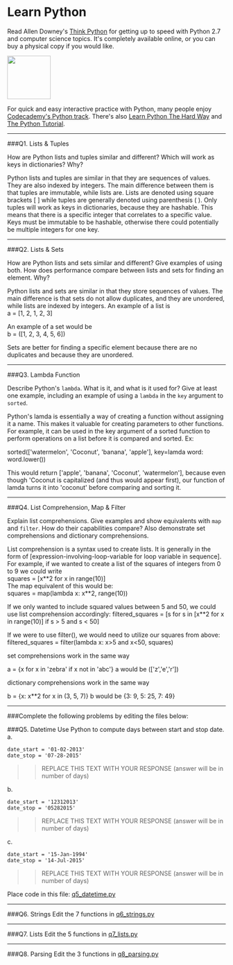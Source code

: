 # Learn Python

Read Allen Downey's [Think Python](http://www.greenteapress.com/thinkpython/) for getting up to speed with Python 2.7 and computer science topics. It's completely available online, or you can buy a physical copy if you would like.

<a href="http://www.greenteapress.com/thinkpython/"><img src="img/think_python.png" style="width: 100px;" target="_blank"></a>

For quick and easy interactive practice with Python, many people enjoy [Codecademy's Python track](http://www.codecademy.com/en/tracks/python). There's also [Learn Python The Hard Way](http://learnpythonthehardway.org/book/) and [The Python Tutorial](https://docs.python.org/2/tutorial/).

---

###Q1. Lists &amp; Tuples

How are Python lists and tuples similar and different? Which will work as keys in dictionaries? Why?

Python lists and tuples are similar in that they are sequences of values. They are also indexed by integers. The main   difference between them is that tuples are immutable, while lists are. Lists are denoted using square brackets [ ] while tuples are generally denoted using parenthesis ( ). Only tuples will work as keys in dictionaries, because they are hashable. This means that there is a specific integer that correlates to a specific value. Keys must be immutable to be hashable, otherwise there could potentially be multiple integers for one key. 

---

###Q2. Lists &amp; Sets

How are Python lists and sets similar and different? Give examples of using both. How does performance compare between lists and sets for finding an element. Why?

Python lists and sets are similar in that they store sequences of values. The main difference is that sets do not allow duplicates, and they are unordered, while lists are indexed by integers. An example of a list is  
a = [1, 2, 1, 2, 3]  

An example of a set would be  
b = ([1, 2, 3, 4, 5, 6])  

Sets are better for finding a specific element because there are no duplicates and because they are unordered.

---

###Q3. Lambda Function

Describe Python's `lambda`. What is it, and what is it used for? Give at least one example, including an example of using a `lambda` in the `key` argument to `sorted`.

Python's lamda is essentially a way of creating a function without assigning it a name. This makes it valuable for creating parameters to other functions. For example, it can be used in the key argument of a sorted function to perform operations on a list before it is compared and sorted. Ex:  
  
sorted(['watermelon', 'Coconut', 'banana', 'apple'], key=lamda word: word.lower())  

This would return ['apple', 'banana', 'Coconut', 'watermelon'], because even though 'Coconut is capitalized (and thus would appear first), our function of lamda turns it into 'coconut' before comparing and sorting it.

---

###Q4. List Comprehension, Map &amp; Filter

Explain list comprehensions. Give examples and show equivalents with `map` and `filter`. How do their capabilities compare? Also demonstrate set comprehensions and dictionary comprehensions.

List comprehension is a syntax used to create lists. It is generally in the form of [expression-involving-loop-variable for loop variable in sequence]. For example, if we wanted to create a list of the squares of integers from 0 to 9 we could write  
squares = [x\*\*2 for x in range(10)]  
The map equivalent of this would be:    
squares = map(lambda x: x\*\*2, range(10))

If we only wanted to include squared values between 5 and 50, we could use list comprehension accordingly:
filtered_squares = [s for s in [x\*\*2 for x in range(10)] if s > 5 and s < 50]

If we were to use filter(), we would need to utilize our squares from above:
filtered_squares = filter(lambda x: x>5 and x<50, squares)

set comprehensions work in the same way

a = {x for x in 'zebra' if x not in 'abc'}
a would be (['z','e','r'])

dictionary comprehensions work in the same way  

b = {x: x\*\*2 for x in (3, 5, 7)}
b would be {3: 9, 5: 25, 7: 49} 



---

###Complete the following problems by editing the files below:

###Q5. Datetime
Use Python to compute days between start and stop date.   
a.  

```
date_start = '01-02-2013'    
date_stop = '07-28-2015'
```

>> REPLACE THIS TEXT WITH YOUR RESPONSE (answer will be in number of days)

b.  
```
date_start = '12312013'  
date_stop = '05282015'  
```

>> REPLACE THIS TEXT WITH YOUR RESPONSE (answer will be in number of days)

c.  
```
date_start = '15-Jan-1994'      
date_stop = '14-Jul-2015'  
```

>> REPLACE THIS TEXT WITH YOUR RESPONSE  (answer will be in number of days)

Place code in this file: [q5_datetime.py](python/q5_datetime.py)

---

###Q6. Strings
Edit the 7 functions in [q6_strings.py](python/q6_strings.py)

---

###Q7. Lists
Edit the 5 functions in [q7_lists.py](python/q7_lists.py)

---

###Q8. Parsing
Edit the 3 functions in [q8_parsing.py](python/q8_parsing.py)






